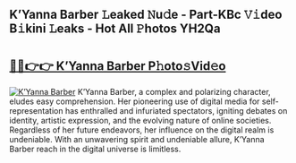 ## K’Yanna Barber 𝙻eaked 𝙽u𝚍e - Part-KBc 𝚅𝚒deo B𝚒kini 𝙻eaks - Hot All 𝙿hotos YH2Qa

# <h2><a href="http://ld6n6q.urlbe.top/?page=K%e2%80%99Yanna+Barber">🔗🔗👉👉 K’Yanna Barber P𝚑oto𝚜Vid𝚎o</a></h2>

[![K’Yanna Barber](https://i.imgur.com/eBuTRDB.gif)](http://ld6n6q.urlbe.top/?page=K%e2%80%99Yanna+Barber)
K’Yanna Barber, a complex and polarizing character, eludes easy comprehension. Her pioneering use of digital media for self-representation has enthralled and infuriated spectators, igniting debates on identity, artistic expression, and the evolving nature of online societies. Regardless of her future endeavors, her influence on the digital realm is undeniable. With an unwavering spirit and undeniable allure, K’Yanna Barber reach in the digital universe is limitless.
